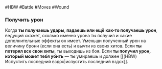 #HBW #Battle #Moves #Wound 
### Получить урон
Когда **ты получаешь удары, падаешь или ещё как-то получаешь урон**, ведущий скажет, сколько именно урона ты получил и какие дополнительные эффекты он имеет. Уменьши полученный урон на величину брони (если она есть) и вычти из своих хитов.
Если **ты потерял все свои хиты**, ты выходишь из боя. Если **ты получил урон, который может тебя убить** — ты умираешь и должен [[(HBW) Испустить последний вздох|испустить последний вздох]].